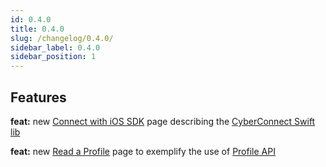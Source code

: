 ```yaml
---
id: 0.4.0
title: 0.4.0
slug: /changelog/0.4.0/
sidebar_label: 0.4.0
sidebar_position: 1
---
```


## Features

**feat:** new [Connect with iOS SDK](/cyberconnect-sdk/connect-with-ios-sdk/) page describing the [CyberConnect Swift lib](https://github.com/cyberconnecthq/cyberconnect-swift-lib)

**feat:** new [Read a Profile](/get-started/read-a-profile/) page to exemplify the use of [Profile API](/cyberconnect-api/rest-api/profile/)
